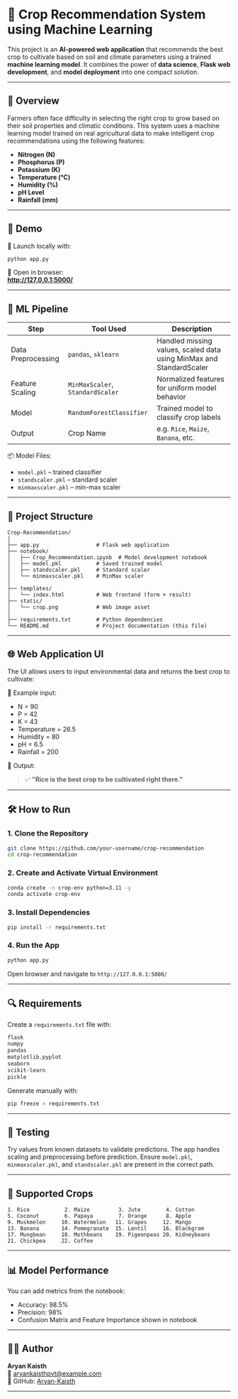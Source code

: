 # 🌾 Crop Recommendation System using Machine Learning

This project is an **AI-powered web application** that recommends the best crop to cultivate based on soil and climate parameters using a trained **machine learning model**. It combines the power of **data science**, **Flask web development**, and **model deployment** into one compact solution.

---

## 📌 Overview

Farmers often face difficulty in selecting the right crop to grow based on their soil properties and climatic conditions. This system uses a machine learning model trained on real agricultural data to make intelligent crop recommendations using the following features:

- **Nitrogen (N)**  
- **Phosphorus (P)**  
- **Potassium (K)**  
- **Temperature (°C)**  
- **Humidity (%)**  
- **pH Level**  
- **Rainfall (mm)**  

---

## 🚀 Demo

🔗 Launch locally with:

```bash
python app.py
```

📍 Open in browser:  
**http://127.0.0.1:5000/**

---

## 🧠 ML Pipeline

| Step              | Tool Used               | Description |
|-------------------|-------------------------|-------------|
| Data Preprocessing | `pandas`, `sklearn`     | Handled missing values, scaled data using MinMax and StandardScaler |
| Feature Scaling    | `MinMaxScaler`, `StandardScaler` | Normalized features for uniform model behavior |
| Model              | `RandomForestClassifier` | Trained model to classify crop labels |
| Output             | Crop Name               | e.g. `Rice`, `Maize`, `Banana`, etc. |

📦 Model Files:
- `model.pkl` – trained classifier
- `standscaler.pkl` – standard scaler
- `minmaxscaler.pkl` – min-max scaler

---

## 📂 Project Structure

```
Crop-Recommendation/
│
├── app.py                  # Flask web application
├── notebook/
│   ├── Crop_Recommendation.ipynb  # Model development notebook
│   ├── model.pkl           # Saved trained model
│   ├── standscaler.pkl     # Standard scaler
│   └── minmaxscaler.pkl    # MinMax scaler
│
├── templates/
│   └── index.html          # Web frontend (form + result)
├── static/
│   └── crop.png            # Web image asset
│
├── requirements.txt        # Python dependencies
└── README.md               # Project documentation (this file)
```

---

## 🌐 Web Application UI

The UI allows users to input environmental data and returns the best crop to cultivate:

📸 Example input:
- N = 90
- P = 42
- K = 43
- Temperature = 26.5
- Humidity = 80
- pH = 6.5
- Rainfall = 200

🎯 Output:
> ✅ **"Rice is the best crop to be cultivated right there."**

---

## 🛠️ How to Run

### 1. Clone the Repository

```bash
git clone https://github.com/your-username/crop-recommendation
cd crop-recommendation
```

### 2. Create and Activate Virtual Environment

```bash
conda create -n crop-env python=3.11 -y
conda activate crop-env
```

### 3. Install Dependencies

```bash
pip install -r requirements.txt
```

### 4. Run the App

```bash
python app.py
```

Open browser and navigate to `http://127.0.0.1:5000/`

---

## 🔍 Requirements

Create a `requirements.txt` file with:

```txt
flask
numpy
pandas
matplotlib.pyplot
seaborn
scikit-learn
pickle
```

Generate manually with:
```bash
pip freeze > requirements.txt
```

---

## 🧪 Testing

Try values from known datasets to validate predictions. The app handles scaling and preprocessing before prediction. Ensure `model.pkl`, `minmaxscaler.pkl`, and `standscaler.pkl` are present in the correct path.

---

## 🌱 Supported Crops

```text
1. Rice           2. Maize         3. Jute        4. Cotton
5. Coconut        6. Papaya        7. Orange      8. Apple
9. Muskmelon     10. Watermelon   11. Grapes     12. Mango
13. Banana       14. Pomegranate  15. Lentil     16. Blackgram
17. Mungbean     18. Mothbeans    19. Pigeonpeas 20. Kidneybeans
21. Chickpea     22. Coffee
```

---

## 📊 Model Performance

You can add metrics from the notebook:

- Accuracy: 98.5%
- Precision: 98%
- Confusion Matrix and Feature Importance shown in notebook

---

## 👨‍💻 Author

**Aryan Kaisth**  
📧 aryankaisthpvt@example.com  
🔗 GitHub: [Aryan-Kaisth](https://github.com/Aryan-Kaisth)

---
